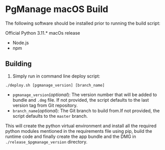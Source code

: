 # PgManage macOS Build

The following software should be installed prior to running the build script:

Official Python 3.11.* macOs release

- Node.js
- npm

## Building
1. Simply run in command line deploy script:
```
./deploy.sh [pgmanage_version] [branch_name]
```
- `pgmanage_version`(*optional*): The version number that will be added to bundle and `.dmg` file.
If not provided, the script defaults to the last version tag from Git repository.
- `branch_name`(*optional*): The Git branch to build from.If not provided, the script defaults to the `master` branch.

This will create the python virtual environment and install all the required python modules mentioned in the requirements file using pip, build the runtime code and finally create the app bundle and the DMG in `./release_$pgmanage_version` directory.